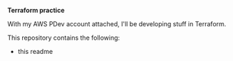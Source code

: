 **Terraform practice**

With my AWS PDev account attached, I'll be developing stuff in Terraform.

This repository contains the following:

- this readme
